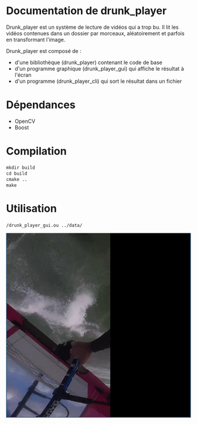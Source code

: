 Documentation de drunk_player
=============================
Drunk_player est un système de lecture de vidéos qui a trop bu. Il lit les vidéos contenues dans un dossier par morceaux, aléatoirement et parfois en transformant l'image.

Drunk_player est composé de :
- d'une bibliothèque (drunk_player) contenant le code de base
- d'un programme graphique (drunk_player_gui) qui affiche le résultat à l'écran
- d'un programme (drunk_player_cli) qui sort le résultat dans un fichier

Dépendances
===========
- OpenCV
- Boost

Compilation
===========

```
mkdir build
cd build
cmake ..
make
```

Utilisation
===========
`/drunk_player_gui.ou ../data/`

![alt text](./drunk_player_gui.png "Image")
